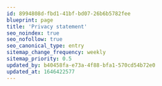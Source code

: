 ```yaml
---
id: 8994808d-fbd1-41bf-bd07-26b6b5782fee
blueprint: page
title: 'Privacy statement'
seo_noindex: true
seo_nofollow: true
seo_canonical_type: entry
sitemap_change_frequency: weekly
sitemap_priority: 0.5
updated_by: b40458fa-e73a-4f88-bfa1-570cd54b72e0
updated_at: 1646422577
---
```

